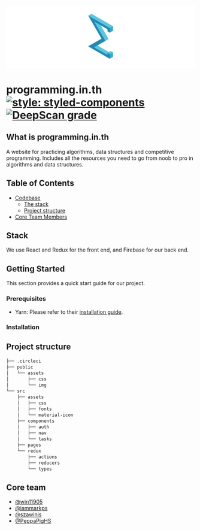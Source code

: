 [![programming.in.th](https://raw.githubusercontent.com/programming-in-th/artworks/master/png/readme_banner.png)](https://betabeta.programming.in.th)

# programming.in.th [![style: styled-components](https://img.shields.io/badge/style-%F0%9F%92%85%20styled--components-orange.svg?colorB=daa357&colorA=db748e)](https://github.com/styled-components/styled-components) [![DeepScan grade](https://deepscan.io/api/teams/4940/projects/6738/branches/57818/badge/grade.svg)](https://deepscan.io/dashboard#view=project&tid=4940&pid=6738&bid=57818) 

## What is programming.in.th

A website for practicing algorithms, data structures and competitive programming. Includes all the resources you need to go from noob to pro in algorithms and data structures.

## Table of Contents

- [Codebase](#codebase)
  - [The stack](#stack)
  - [Project structure](#project-structure)
- [Core Team Members](#core-team)

## Stack

We use React and Redux for the front end, and Firebase for our back end.

## Getting Started

This section provides a quick start guide for our project.

### Prerequisites

- Yarn: Please refer to their [installation guide](https://yarnpkg.com/en/docs/install).

### Installation

## Project structure

```
├── .circleci
├── public
│   └── assets
│       ├── css
│       └── img
└── src
    ├── assets
    │   ├── css
    │   ├── fonts
    │   └── material-icon
    ├── components
    │   ├── auth
    │   ├── nav
    │   └── tasks
    ├── pages
    └── redux
        ├── actions
        ├── reducers
        └── types
```

## Core team

- [@win11905](https://github.com/win11905)
- [@iammarkps](https://github.com/iammarkps)
- [@szawinis](https://github.com/szawinis)
- [@PeppaPigHS](https://github.com/PeppaPigHS)
